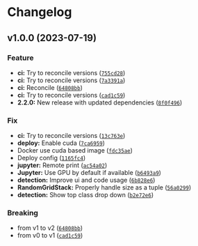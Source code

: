 # Changelog

<!--next-version-placeholder-->

## v1.0.0 (2023-07-19)

### Feature

* **ci:** Try to reconcile versions ([`755cd28`](https://github.com/XAITK/xaitk-saliency-web-demo/commit/755cd28da71bff40c3f4242d194a8b35a42200c1))
* **ci:** Try to reconcile versions ([`7a3391a`](https://github.com/XAITK/xaitk-saliency-web-demo/commit/7a3391a078fbe6a2fe799252281fbbb912938433))
* **ci:** Reconcile ([`64808bb`](https://github.com/XAITK/xaitk-saliency-web-demo/commit/64808bb2de22f115fc98acd7698e51c167e1b2ee))
* **ci:** Try to reconcile versions ([`cad1c59`](https://github.com/XAITK/xaitk-saliency-web-demo/commit/cad1c593252cee7a023263e67e2c542892afc1b4))
* **2.2.0:** New release with updated dependencies ([`8f0f496`](https://github.com/XAITK/xaitk-saliency-web-demo/commit/8f0f4966f754b6a00dc389de02ec046a8a1b85b5))

### Fix

* **ci:** Try to reconcile versions ([`13c763e`](https://github.com/XAITK/xaitk-saliency-web-demo/commit/13c763e60a2863fa1bb0f70534589c76750d071e))
* **deploy:** Enable cuda ([`7ca6959`](https://github.com/XAITK/xaitk-saliency-web-demo/commit/7ca6959d5bd0df18354fbef6f32a440e47502452))
* Docker use cuda based image ([`fdc35ae`](https://github.com/XAITK/xaitk-saliency-web-demo/commit/fdc35ae116b1305dad1d96df0793e4d5fb6aa671))
* Deploy config ([`1165fc4`](https://github.com/XAITK/xaitk-saliency-web-demo/commit/1165fc47610093807a2f0e8e73fde055ea250c0b))
* **jupyter:** Remote print ([`ac54a02`](https://github.com/XAITK/xaitk-saliency-web-demo/commit/ac54a02f0fb653ef09927fac531c8ce7002b2cbb))
* **Jupyter:** Use GPU by default if available ([`b6493a9`](https://github.com/XAITK/xaitk-saliency-web-demo/commit/b6493a93cea2ca1fad0d0cf6774605141a21e627))
* **detection:** Improve ui and code usage ([`6b828e6`](https://github.com/XAITK/xaitk-saliency-web-demo/commit/6b828e6b5a7ad53dc343eaa336e7fe436a645cbd))
* **RandomGridStack:** Properly handle size as a tuple ([`56a0299`](https://github.com/XAITK/xaitk-saliency-web-demo/commit/56a0299227e09c13c3f5daf88561cf73e697016b))
* **detection:** Show top class drop down ([`b2e72e6`](https://github.com/XAITK/xaitk-saliency-web-demo/commit/b2e72e6ae8d22e8398ba29ff5b4098b55361057c))

### Breaking

* from v1 to v2 ([`64808bb`](https://github.com/XAITK/xaitk-saliency-web-demo/commit/64808bb2de22f115fc98acd7698e51c167e1b2ee))
* from v0 to v1 ([`cad1c59`](https://github.com/XAITK/xaitk-saliency-web-demo/commit/cad1c593252cee7a023263e67e2c542892afc1b4))
